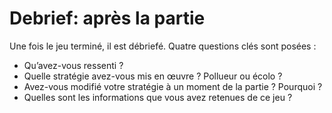 # Debrief: après la partie
Une fois le jeu terminé, il est débriefé. Quatre questions clés sont posées :
- Qu’avez-vous ressenti ?
- Quelle stratégie avez-vous mis en œuvre ? Pollueur ou écolo ?
- Avez-vous modifié votre stratégie à un moment de la partie ? Pourquoi ?
- Quelles sont les informations que vous avez retenues de ce jeu ?
